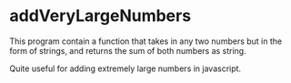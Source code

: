 # addVeryLargeNumbers

This program contain a function that takes in any two numbers but in the form of strings, and returns the sum of both numbers as string. 

Quite useful for adding extremely large numbers in javascript. 
